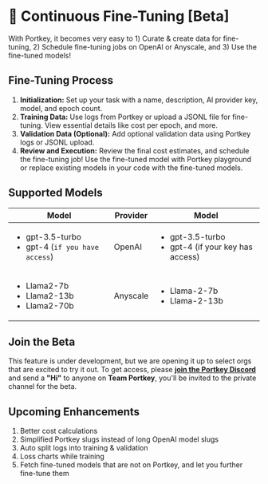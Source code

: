 # 🔧 Continuous Fine-Tuning \[Beta]

With Portkey, it becomes very easy to 1️) Curate & create data for fine-tuning, 2) Schedule fine-tuning jobs on OpenAI or Anyscale, and 3) Use the fine-tuned models!

## Fine-Tuning Process

1. **Initialization:** Set up your task with a name, description, AI provider key, model, and epoch count.
2. **Training Data:** Use logs from Portkey or upload a JSONL file for fine-tuning. View essential details like cost per epoch, and more.
3. **Validation Data (Optional):** Add optional validation data using Portkey logs or JSONL upload.
4. **Review and Execution:** Review the final cost estimates, and schedule the fine-tuning job! Use the fine-tuned model with Portkey playground or replace existing models in your code with the fine-tuned models.

## Supported Models

<table><thead><tr><th>Model</th><th>Provider</th><th data-hidden>Model</th></tr></thead><tbody><tr><td><ul><li>gpt-3.5-turbo</li><li>gpt-4 (<code>if you have access</code>)</li></ul></td><td>OpenAI</td><td><ul><li>gpt-3.5-turbo</li><li>gpt-4 (if your key has access)</li></ul></td></tr><tr><td><ul><li>Llama2-7b</li><li>Llama2-13b</li><li>Llama2-70b</li></ul></td><td>Anyscale</td><td><ul><li>Llama-2-7b</li><li>Llama-2-13b</li></ul></td></tr></tbody></table>

## Join the Beta

This feature is under development, but we are opening it up to select orgs that are excited to try it out. To get access, please [**join the Portkey Discord**](https://discord.gg/F5RRVKvxmN) and send a **"Hi"** to anyone on **Team Portkey**, you'll be invited to the private channel for the beta.

## **Upcoming Enhancements**

1. Better cost calculations
2. Simplified Portkey slugs instead of long OpenAI model slugs
3. Auto split logs into training & validation
4. Loss charts while training
5. Fetch fine-tuned models that are not on Portkey, and let you further fine-tune them
